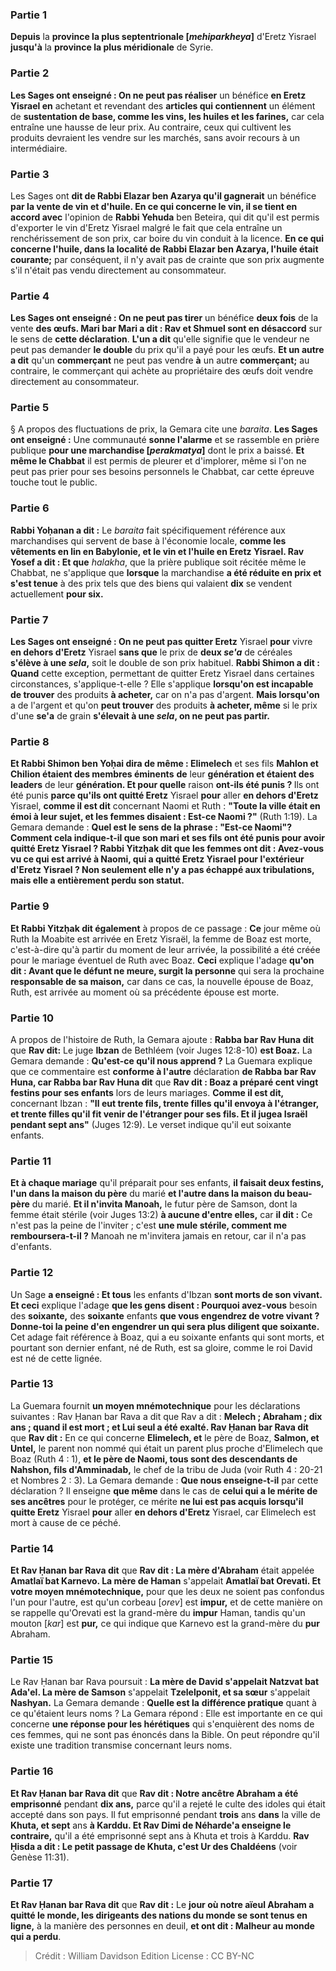 
### Partie 1
<b>Depuis</b> la <b>province la plus septentrionale [<i>mehiparkheya</i>]</b> d'Eretz Yisrael <b>jusqu'à</b> la <b>province la plus méridionale</b> de Syrie.

### Partie 2
<b>Les Sages ont enseigné : On ne peut pas réaliser</b> un bénéfice <b>en Eretz Yisrael en</b> achetant et revendant des <b>articles qui contiennent</b> un élément de <b>sustentation de base, comme les vins, les huiles et les farines,</b> car cela entraîne une hausse de leur prix. Au contraire, ceux qui cultivent les produits devraient les vendre sur les marchés, sans avoir recours à un intermédiaire.

### Partie 3
Les Sages ont <b>dit de Rabbi Elazar ben Azarya qu'il gagnerait</b> un bénéfice <b>par la vente de <b>vin et d'huile</b>. En ce qui concerne le vin, il se tient en accord avec</b> l'opinion de <b>Rabbi Yehuda</b> ben Beteira, qui dit qu'il est permis d'exporter le vin d'Eretz Yisrael malgré le fait que cela entraîne un renchérissement de son prix, car boire du vin conduit à la licence. <b>En ce qui concerne l'huile, dans la localité de Rabbi Elazar ben Azarya, l'huile était courante;</b> par conséquent, il n'y avait pas de crainte que son prix augmente s'il n'était pas vendu directement au consommateur.

### Partie 4
<b>Les Sages ont enseigné : On ne peut pas tirer</b> un bénéfice <b>deux fois</b> de la vente <b>des œufs. Mari bar Mari a dit : Rav et Shmuel sont en désaccord</b> sur le sens de <b>cette déclaration</b>. <b>L'un a dit</b> qu'elle signifie que le vendeur ne peut pas demander <b>le double</b> du prix qu'il a payé pour les œufs. <b>Et un autre a dit</b> qu'un <b>commerçant</b> ne peut pas vendre <b>à</b> un autre <b>commerçant;</b> au contraire, le commerçant qui achète au propriétaire des œufs doit vendre directement au consommateur.

### Partie 5
§ A propos des fluctuations de prix, la Gemara cite une <i>baraita</i>. <b>Les Sages ont enseigné :</b> Une communauté <b>sonne l'alarme</b> et se rassemble en prière publique <b>pour une marchandise [<i>perakmatya</i>]</b> dont le prix a baissé. <b>Et même le Chabbat</b> il est permis de pleurer et d'implorer, même si l'on ne peut pas prier pour ses besoins personnels le Chabbat, car cette épreuve touche tout le public.

### Partie 6
<b>Rabbi Yoḥanan a dit :</b> Le <i>baraita</i> fait spécifiquement référence aux marchandises qui servent de base à l'économie locale, <b>comme les vêtements en lin en Babylonie, et le vin et l'huile en Eretz Yisrael. Rav Yosef a dit : Et que</b> <i>halakha</i>, que la prière publique soit récitée même le Chabbat, ne s'applique que <b>lorsque</b> la marchandise <b>a été réduite en prix et s'est tenue</b> à des prix tels que des biens qui valaient <b>dix</b> se vendent actuellement <b>pour six.</b>

### Partie 7
<b>Les Sages ont enseigné : On ne peut pas quitter Eretz</b> Yisrael <b>pour</b> vivre <b>en dehors d'Eretz</b> Yisrael <b>sans que</b> le prix de <b>deux <i>se'a</i></b> de céréales <b>s'élève à une <i>sela</i>,</b> soit le double de son prix habituel. <b>Rabbi Shimon a dit : Quand</b> cette exception, permettant de quitter Eretz Yisrael dans certaines circonstances, s'applique-t-elle ? Elle s'applique <b>lorsqu'on est incapable de trouver</b> des produits <b>à acheter,</b> car on n'a pas d'argent. <b>Mais lorsqu'on</b> a de l'argent et qu'on <b>peut trouver</b> des produits <b>à acheter, même</b> si le prix d'une <b>se'a</i></b> de grain <b>s'élevait à une <i>sela</i>, on ne peut pas partir.</b>

### Partie 8
<b>Et Rabbi Shimon ben Yoḥai dira de même : Elimelech</b> et ses fils <b>Mahlon et Chilion étaient des membres éminents</b> <b>de</b> leur <b>génération et étaient des leaders</b> de leur <b>génération. Et pour quelle</b> raison <b>ont-ils été punis ? </b> Ils ont été punis <b>parce qu'ils ont quitté Eretz</b> Yisrael <b>pour</b> aller <b>en dehors d'Eretz</b> Yisrael, <b>comme il est dit</b> concernant Naomi et Ruth : <b>"Toute la ville était en émoi à leur sujet, et les femmes disaient : Est-ce Naomi ?"</b> (Ruth 1:19). La Gemara demande : <b>Quel est le sens de la phrase : <b>"Est-ce Naomi"?</b> Comment cela indique-t-il que son mari et ses fils ont été punis pour avoir quitté Eretz Yisrael ? <b>Rabbi Yitzḥak dit</b> que les femmes <b>ont dit : Avez-vous vu ce qui est arrivé à Naomi, qui a quitté Eretz</b> Yisrael <b>pour l'extérieur d'Eretz</b> Yisrael ? Non seulement elle n'y a pas échappé aux tribulations, mais elle a entièrement perdu son statut.

### Partie 9
<b>Et Rabbi Yitzḥak</b> dit également</b> à propos de ce passage : <b>Ce</b> jour même où Ruth la Moabite est arrivée en Eretz Yisraël, la femme de Boaz est morte,</b> c'est-à-dire qu'à partir du moment de leur arrivée, la possibilité a été créée pour le mariage éventuel de Ruth avec Boaz. <b>Ceci</b> explique l'adage <b>qu'on dit : Avant que le défunt ne meure, surgit la personne</b> qui sera la prochaine <b>responsable de sa maison,</b> car dans ce cas, la nouvelle épouse de Boaz, Ruth, est arrivée au moment où sa précédente épouse est morte.

### Partie 10
A propos de l'histoire de Ruth, la Gemara ajoute : <b>Rabba bar Rav Huna dit</b> que <b>Rav dit:</b> Le juge <b>Ibzan</b> de Bethléem (voir Juges 12:8-10) <b>est Boaz.</b> La Gemara demande : <b>Qu'est-ce qu'il nous apprend ?</b> La Guemara explique que ce commentaire est <b>conforme à l'autre</b> déclaration <b>de Rabba bar Rav Huna, car Rabba bar Rav Huna dit</b> que <b>Rav dit : Boaz a préparé cent vingt festins pour ses enfants</b> lors de leurs mariages. <b>Comme il est dit,</b> concernant Ibzan : <b>"Il eut trente fils, trente filles qu'il envoya à l'étranger, et trente filles qu'il fit venir de l'étranger pour ses fils. Et il jugea Israël pendant sept ans"</b> (Juges 12:9). Le verset indique qu'il eut soixante enfants.

### Partie 11
<b>Et à chaque mariage</b> qu'il préparait pour ses enfants, <b>il faisait deux festins, l'un dans la maison du père</b> du marié <b>et l'autre dans la maison du beau-père</b> du marié. <b>Et il n'invita Manoah,</b> le futur père de Samson, dont la femme était stérile (voir Juges 13:2) <b>à aucune d'entre elles,</b> car <b>il dit :</b> Ce n'est pas la peine de l'inviter ; c'est <b>une mule stérile, comment me remboursera-t-il ?</b> Manoah ne m'invitera jamais en retour, car il n'a pas d'enfants.

### Partie 12
Un Sage <b>a enseigné : Et tous</b> les enfants d'Ibzan <b>sont morts de son vivant. Et ceci</b> explique l'adage <b>que les gens disent : Pourquoi avez-vous</b> besoin des <b>soixante,</b> des <b>soixante</b> enfants <b>que vous engendrez de votre vivant ? Donne-toi la peine d'en engendrer un qui sera plus diligent que soixante.</b> Cet adage fait référence à Boaz, qui a eu soixante enfants qui sont morts, et pourtant son dernier enfant, né de Ruth, est sa gloire, comme le roi David est né de cette lignée.

### Partie 13
La Guemara fournit <b>un moyen mnémotechnique</b> pour les déclarations suivantes : Rav Ḥanan bar Rava a dit que Rav a dit : <b>Melech ; Abraham ; dix ans ; quand il est mort ; et Lui seul a été exalté. Rav Ḥanan bar Rava dit</b> que <b>Rav dit :</b> En ce qui concerne <b>Elimelech, et</b> le père de Boaz, <b>Salmon, et Untel,</b> le parent non nommé qui était un parent plus proche d'Elimelech que Boaz (Ruth 4 : 1), <b>et le père de Naomi, tous sont des descendants de Nahshon, fils d'Amminadab,</b> le chef de la tribu de Juda (voir Ruth 4 : 20-21 et Nombres 2 : 3). La Gemara demande : <b>Que nous enseigne-t-il</b> par cette déclaration ? Il enseigne <b>que même</b> dans le cas de <b>celui qui a le mérite de ses ancêtres</b> pour le protéger, ce mérite <b>ne lui est pas acquis lorsqu'il quitte Eretz</b> Yisrael <b>pour</b> aller <b>en dehors d'Eretz</b> Yisrael, car Elimelech est mort à cause de ce péché.

### Partie 14
<b>Et Rav Ḥanan bar Rava dit</b> que <b>Rav dit : La mère d'Abraham</b> était appelée <b>Amatlaï bat Karnevo. La mère de Haman</b> s'appelait <b>Amatlaï bat Orevati. Et votre moyen mnémotechnique,</b> pour que les deux ne soient pas confondus l'un pour l'autre, est qu'un corbeau [<i>orev</i>] est <b>impur,</b> et de cette manière on se rappelle qu'Orevati est la grand-mère du <b>impur</b> Haman, tandis qu'un mouton [<i>kar</i>] est <b>pur,</b> ce qui indique que Karnevo est la grand-mère du <b>pur</b> Abraham.

### Partie 15
Le Rav Ḥanan bar Rava poursuit : <b>La mère de David s'appelait Natzvat bat Ada'el. La mère de Samson</b> s'appelait <b>Tzelelponit, et sa sœur</b> s'appelait <b>Nashyan.</b> La Gemara demande : <b>Quelle est la</b> <b>différence pratique</b> quant à ce qu'étaient leurs noms ? La Gemara répond : Elle est importante en ce qui concerne <b>une réponse pour les hérétiques</b> qui s'enquièrent des noms de ces femmes, qui ne sont pas énoncés dans la Bible. On peut répondre qu'il existe une tradition transmise concernant leurs noms.

### Partie 16
<b>Et Rav Ḥanan bar Rava dit</b> que <b>Rav dit : Notre ancêtre Abraham a été emprisonné</b> pendant <b>dix ans,</b> parce qu'il a rejeté le culte des idoles qui était accepté dans son pays. Il fut emprisonné pendant <b>trois</b> ans <b>dans</b> la ville de <b>Khuta, et sept</b> ans <b>à Karddu. Et Rav Dimi de Néharde'a enseigne le contraire,</b> qu'il a été emprisonné sept ans à Khuta et trois à Karddu. <b>Rav Ḥisda a dit : Le petit passage de Khuta, c'est Ur des Chaldéens</b> (voir Genèse 11:31).

### Partie 17
<b>Et Rav Ḥanan bar Rava dit</b> que <b>Rav dit :</b> Le <b>jour où notre aïeul Abraham a quitté le monde, les dirigeants des nations du monde se sont tenus en ligne,</b> à la manière des personnes en deuil, <b>et ont dit : Malheur au monde qui a perdu</b>.

>Crédit : William Davidson Edition
>License : CC BY-NC